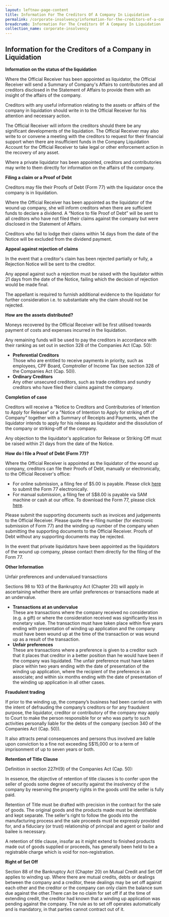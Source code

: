 ```yaml
---
layout: leftnav-page-content
title: Information For The Creditors Of A Company In Liquidation
permalink: /corporate-insolvency/information-for-the-creditors-of-a-company-in-liquidation/
breadcrumb: Information For The Creditors Of A Company In Liquidation
collection_name: corporate-insolvency
---
```


Information for the Creditors of a Company in Liquidation
---

**Information on the status of the liquidation**
 
Where the Official Receiver has been appointed as liquidator, the Official Receiver will send a Summary of Company's Affairs to contributories and all creditors disclosed in the Statement of Affairs to provide them with an insight of the affairs of the company.

Creditors with any useful information relating to the assets or affairs of the company in liquidation should write in to the Official Receiver for his attention and necessary action.

The Official Receiver will inform the creditors should there be any significant developments of the liquidation. The Official Receiver may also write to or convene a meeting with the creditors to request for their financial support when there are insufficient funds in the Company Liquidation Account for the Official Receiver to take legal or other enforcement action in the recovery of any asset.

Where a private liquidator has been appointed, creditors and contributories may write to them directly for information on the affairs of the company.<br>

**Filing a claim or a Proof of Debt**

Creditors may file their Proofs of Debt (Form 77) with the liquidator once the company is in liquidation.   

Where the Official Receiver has been appointed as the liquidator of the wound up company, she will inform creditors when there are sufficient funds to declare a dividend. A “Notice to file Proof of Debt” will be sent to all creditors who have not filed their claims against the company but were disclosed in the Statement of Affairs. 

Creditors who fail to lodge their claims within 14 days from the date of the Notice will be excluded from the dividend payment.<br>

**Appeal against rejection of claims**

In the event that a creditor's claim has been rejected partially or fully, a Rejection Notice will be sent to the creditor. 

Any appeal against such a rejection must be raised with the liquidator within 21 days from the date of the Notice, failing which the decision of rejection would be made final. 

The appellant is required to furnish additional evidence to the liquidator for further consideration i.e. to substantiate why the claim should not be rejected.<br>

**How are the assets distributed?**<br>

Moneys recovered by the Official Receiver will be first utilised towards payment of costs and expenses incurred in the liquidation.

Any remaining funds will be used to pay the creditors in accordance with their ranking as set out in section 328 of the Companies Act (Cap. 50):<br>

<ul>
  <li><b>Preferential Creditors</b><br>
    Those who are entitled to receive payments in priority, such as employees, CPF Board, Comptroller of Income Tax (see section 328 of the Companies Act (Cap. 50)).
  </li>
  <li><b>Ordinary Creditors </b><br>
    Any other unsecured creditors, such as trade creditors and sundry creditors who have filed their claims against the company.
  </li>
</ul>

**Completion of case**

Creditors will receive a “Notice to Creditors and Contributories of Intention to Apply for Release” or a "Notice of Intention to Apply for striking off of Company" together with a Summary of Receipts and Payments, when the liquidator intends to apply for his release as liquidator and the dissolution of the company or striking-off of the company.

Any objection to the liquidator's application for Release or Striking Off must be raised within 21 days from the date of the Notice.<br>

**How do I file a Proof of Debt (Form 77)?**<br>

Where the Official Receiver is appointed as the liquidator of the wound up company, creditors can file their Proofs of Debt, manually or electronically, to the Official Receiver's office:<br>
<ul>
 <li>For online submission, a filing fee of $5.00 is payable. Please click <a href="https://www.mlaw.gov.sg/eservices/io/" target="_blank">here</a> to submit the Form 77 electronically.</li>
  <li>For manual submission, a filing fee of S$8.00 is payable via SAM machine or cash at our office. To download the Form 77, please click <a href="/corporate-insolvency/forms/" target="_blank">here</a>.</li>
</ul>

Please submit the supporting documents such as invoices and judgements to the Official Receiver. Please quote the e-filing number (for electronic submission of Form 77) and the winding up number of the company when submitting the supporting documents to the Official Receiver. Proofs of Debt without any supporting documents may be rejected.

In the event that private liquidators have been appointed as the liquidators of the wound up company, please contact them directly for the filing of the Form 77.<br>

**Other Information**

Unfair preferences and undervalued transactions 

Sections 98 to 103 of the Bankruptcy Act (Chapter 20) will apply in ascertaining whether there are unfair preferences or transactions made at an undervalue.<br>
<ul>
  <li>
    <b>Transactions at an undervalue</b><br>
  These are transactions where the company received no consideration (e.g. a gift) or where the consideration received was significantly less in monetary value. The transaction must have taken place within five years ending with presentation of winding up application and the company must have been wound up at the time of the transaction or was wound up as a result of the transaction.
  </li>
  <li>
    <b>Unfair preferences</b><br>
  These are transactions where a preference is given to a creditor such that it places that creditor in a better position than he would have been if the company was liquidated. The unfair preference must have taken place within two years ending with the date of presentation of the winding up application, where the recipient of the preference is an associate; and within six months ending with the date of presentation of the winding up application in all other cases.</li>
</ul>

**Fraudulent trading**

If prior to the winding up, the company’s business had been carried on with the intent of defrauding the company’s creditors or for any fraudulent purpose, the liquidator, creditor or contributory of the company may apply to Court to make the person responsible for or who was party to such activities personally liable for the debts of the company (section 340 of the Companies Act (Cap. 50)).

It also attracts penal consequences and persons thus involved are liable upon conviction to a fine not exceeding S$15,000 or to a term of imprisonment of up to seven years or both.<br>

**Retention of Title Clause**

Definition in section 227H(9) of the Companies Act (Cap. 50):

In essence, the objective of retention of title clauses is to confer upon the seller of goods some degree of security against the insolvency of the company by reserving the property rights in the goods until the seller is fully paid.

Retention of Title must be drafted with precision in the contract for the sale of goods. The original goods and the products made must be identifiable and kept separate. The seller's right to follow the goods into the manufacturing process and the sale proceeds must be expressly provided for, and a fiduciary (or trust) relationship of principal and agent or bailor and bailee is necessary.

A retention of title clause, insofar as it might extend to finished products made out of goods supplied or proceeds, has generally been held to be a registrable charge which is void for non-registration.<br>

**Right of Set Off**

Section 88 of the Bankruptcy Act (Chapter 20) on Mutual Credit and Set Off applies to winding up. Where there are mutual credits, debts or dealings between the company and a creditor, these dealings may be set off against each other and the creditor or the company can only claim the balance sum due against the other.There can be no claim for set off if at the time of extending credit, the creditor had known that a winding up application was pending against the company. The rule as to set off operates automatically and is mandatory, in that parties cannot contract out of it.
